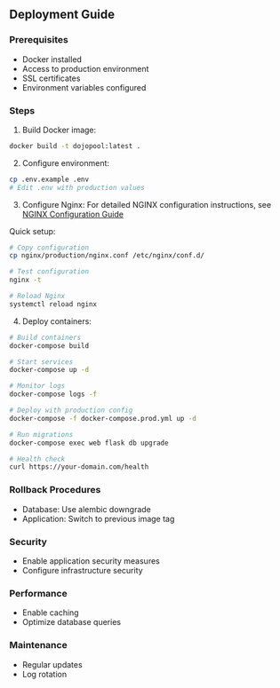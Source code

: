## Deployment Guide

### Prerequisites
- Docker installed
- Access to production environment
- SSL certificates
- Environment variables configured

### Steps

1. Build Docker image:
```bash
docker build -t dojopool:latest .
```

2. Configure environment:
```bash
cp .env.example .env
# Edit .env with production values
```

3. Configure Nginx:
For detailed NGINX configuration instructions, see [NGINX Configuration Guide](../docs/NGINX_CONFIGURATION.md)

Quick setup:
```bash
# Copy configuration
cp nginx/production/nginx.conf /etc/nginx/conf.d/

# Test configuration
nginx -t

# Reload Nginx
systemctl reload nginx
```

4. Deploy containers:
```bash
# Build containers
docker-compose build

# Start services
docker-compose up -d

# Monitor logs
docker-compose logs -f

# Deploy with production config
docker-compose -f docker-compose.prod.yml up -d

# Run migrations
docker-compose exec web flask db upgrade

# Health check
curl https://your-domain.com/health
```

### Rollback Procedures
- Database: Use alembic downgrade
- Application: Switch to previous image tag

### Security
- Enable application security measures
- Configure infrastructure security

### Performance
- Enable caching
- Optimize database queries

### Maintenance
- Regular updates
- Log rotation 